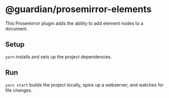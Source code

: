 # @guardian/prosemirror-elements

This Prosemirror plugin adds the ability to add element nodes to a document.

## Setup

`yarn` installs and sets up the project dependencies.

## Run

`yarn start` builds the project locally, spins up a webserver, and watches for file changes.

